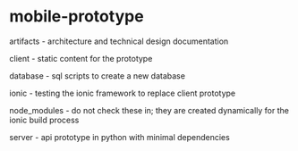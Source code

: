 # mobile-prototype

artifacts - architecture and technical design documentation

client - static content for the prototype

database - sql scripts to create a new database

ionic - testing the ionic framework to replace client prototype

node_modules - do not check these in; they are created dynamically for the ionic build process

server - api prototype in python with minimal dependencies
